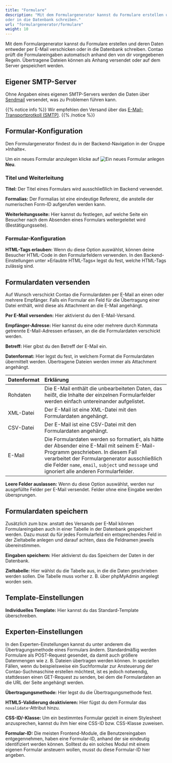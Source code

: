 ```yaml
---
title: "Formulare"
description: "Mit dem Formulargenerator kannst du Formulare erstellen und deren Daten entweder per E-Mail verschicken 
oder in die Datenbank schreiben."
url: "formulargenerator/formulare"
weight: 10
---
```


Mit dem Formulargenerator kannst du Formulare erstellen und deren Daten entweder per E-Mail verschicken oder in die 
Datenbank schreiben. Contao prüft die Formulareingaben automatisch anhand den von dir vorgegebenen Regeln. Übertragene 
Dateien können als Anhang versendet oder auf dem Server gespeichert werden.


## Eigener SMTP-Server

Ohne Angaben eines eigenen SMTP-Servers werden die Daten über [Sendmail](https://de.wikipedia.org/wiki/Sendmail) 
versendet, was zu Problemen führen kann.

{{% notice info %}}
Wir empfehlen den Versand über das [E-Mail-Transportprotkoll (SMTP)](../../system/einstellungen/#smtp-versand).
{{% /notice %}}


## Formular-Konfiguration

Den Formulargenerator findest du in der Backend-Navigation in der Gruppe »Inhalte«.

Um ein neues Formular anzulegen klicke auf 
![Ein neues Formular anlegen](/de/icons/new.svg?classes=icon "Ein neues Formular anlegen") **Neu**.


### Titel und Weiterleitung

**Titel:** Der Titel eines Formulars wird ausschließlich im Backend verwendet.

**Formalias:** Der Formalias ist eine eindeutige Referenz, die anstelle der numerischen Form-ID aufgerufen werden kann.

**Weiterleitungsseite:** Hier kannst du festlegen, auf welche Seite ein Besucher nach dem Absenden eines Formulars 
weitergeleitet wird (Bestätigungsseite).


### Formular-Konfiguration

**HTML-Tags erlauben:** Wenn du diese Option auswählst, können deine Besucher HTML-Code in den Formularfeldern 
verwenden. In den Backend-Einstellungen unter »Erlaubte HTML-Tags« legst du fest, welche HTML-Tags zulässig sind.


## Formulardaten versenden

Auf Wunsch verschickt Contao die Formulardaten per E-Mail an einen oder mehrere Empfänger. Falls ein Formular ein Feld 
für die Übertragung einer Datei enthält, wird diese als Attachment an die E-Mail angehängt.

**Per E-Mail versenden:** Hier aktivierst du den E-Mail-Versand.

**Empfänger-Adresse:** Hier kannst du eine oder mehrere durch Kommata getrennte E-Mail-Adressen erfassen, an die die 
Formulardaten verschickt werden.

**Betreff:** Hier gibst du den Betreff der E-Mail ein.

**Datenformat:** Hier legst du fest, in welchem Format die Formulardaten übermittelt werden. Übertragene Dateien werden 
immer als Attachment angehängt.

| Datenformat              | Erklärung                                                                                |
|:-------------------------|:-----------------------------------------------------------------------------------------|
| Rohdaten                 | Die E-Mail enthält die unbearbeiteten Daten, das heißt, die Inhalte der einzelnen Formularfelder werden einfach untereinander aufgelistet. |
| XML-Datei                | Der E-Mail ist eine XML-Datei mit den Formulardaten angehängt. |
| CSV-Datei                | Der E-Mail ist eine CSV-Datei mit den Formulardaten angehängt. |
| E-Mail                   | Die Formulardaten werden so formatiert, als hätte der Absender eine E-Mail mit seinem E-Mail-Programm geschrieben. In diesem Fall verarbeitet der Formulargenerator ausschließlich die Felder `name`, `email`, `subject` und `message` und ignoriert alle anderen Formularfelder. |

**Leere Felder auslassen:** Wenn du diese Option auswählst, werden nur ausgefüllte Felder per E-Mail versendet. Felder 
ohne eine Eingabe werden übersprungen.


## Formulardaten speichern

Zusätzlich zum bzw. anstatt des Versands per E-Mail können Formulareingaben auch in einer Tabelle in der Datenbank 
gespeichert werden. Dazu musst du für jedes Formularfeld ein entsprechendes Feld in der Zieltabelle anlegen und darauf 
achten, dass die Feldnamen jeweils übereinstimmen.

**Eingaben speichern:** Hier aktivierst du das Speichern der Daten in der Datenbank.

**Zieltabelle:** Hier wählst du die Tabelle aus, in die die Daten geschrieben werden sollen. Die Tabelle muss vorher 
z. B. über phpMyAdmin angelegt worden sein.


## Template-Einstellungen

**Individuelles Template:** Hier kannst du das Standard-Template überschreiben.


## Experten-Einstellungen

In den Experten-Einstellungen kannst du unter anderem die Übertragungsmethode eines Formulars ändern. Standardmäßig 
werden Formulare als POST-Request gesendet, da damit auch größere Datenmengen wie z. B. Dateien übertragen werden 
können. In speziellen Fällen, wenn du beispielsweise ein Suchformular zur Ansteuerung der Contao-Suchmaschine erstellen 
möchtest, ist es jedoch notwendig, stattdessen einen GET-Request zu senden, bei dem die Formulardaten an die URL der 
Seite angehängt werden.

**Übertragungsmethode:** Hier legst du die Übertragungsmethode fest.

**HTML5-Validierung deaktivieren:** Hier fügst du dem Formular das `novalidate`-Attribut hinzu.

**CSS-ID/-Klasse:** Um ein bestimmtes Formular gezielt in einem Stylesheet anzusprechen, kannst du ihm hier eine CSS-ID 
bzw. CSS-Klasse zuweisen.

**Formular-ID:** Die meisten Frontend-Module, die Benutzereingaben entgegennehmen, haben eine Formular-ID, anhand der 
sie eindeutig identifiziert werden können. Solltest du ein solches Modul mit einem eigenen Formular ansteuern wollen, 
musst du diese Formular-ID hier angeben.
